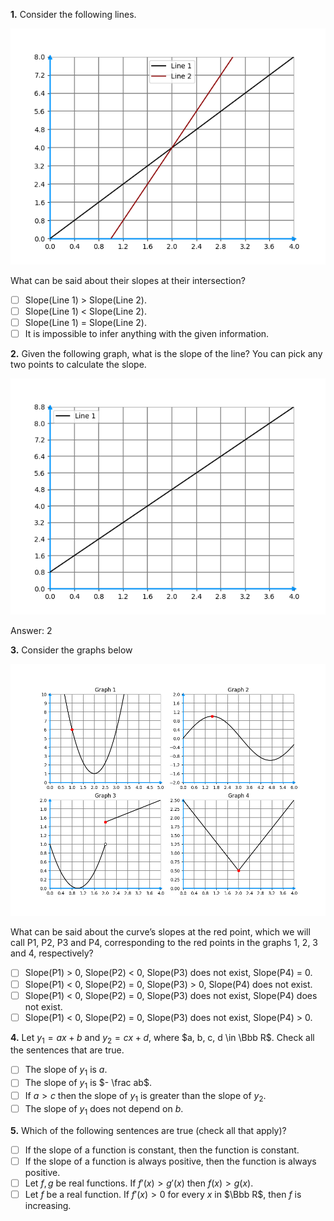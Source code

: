 **1.** Consider the following lines.

![missing](../images/C2_W1_Practice-Quiz_1.png)

What can be said about their slopes at their intersection?
- [ ] Slope(Line 1) > Slope(Line 2).
- [ ] Slope(Line 1) < Slope(Line 2).
- [ ] Slope(Line 1) = Slope(Line 2).
- [ ] It is impossible to infer anything with the given information.

**2.** Given the following graph, what is the slope of the line? You can pick any two points to calculate the slope.

![missing](../images/C2_W1_Practice-Quiz_2.png)

Answer: 2

**3.** Consider the graphs below

![missing](../images/C2_W1_Practice-Quiz_3.png)

What can be said about the curve’s slopes at the red point, which we will call P1, P2, P3 and P4, corresponding to the red points in the graphs 1, 2, 3 and 4, respectively?
- [ ] Slope(P1) > 0, Slope(P2) < 0, Slope(P3) does not exist, Slope(P4) = 0.
- [ ] Slope(P1) < 0, Slope(P2) = 0, Slope(P3) > 0, Slope(P4) does not exist.
- [ ] Slope(P1) < 0, Slope(P2) = 0, Slope(P3) does not exist, Slope(P4) does not exist.
- [ ] Slope(P1) < 0, Slope(P2) = 0, Slope(P3) does not exist, Slope(P4) > 0.

**4.** Let $y_1 = ax + b$ and $y_2 = cx + d$, where $a, b, c, d \in \Bbb R$. Check all the sentences that are true.
- [ ] The slope of $y_1$ is $a$.
- [ ] The slope of $y_1$ is $- \frac ab$.
- [ ] If $a > c$ then the slope of $y_1$ is greater than the slope of $y_2$.
- [ ] The slope of $y_1$ does not depend on $b$.

**5.** Which of the following sentences are true (check all that apply)?
- [ ] If the slope of a function is constant, then the function is constant.
- [ ] If the slope of a function is always positive, then the function is always positive.
- [ ] Let $f, g$ be real functions. If $f'(x) > g'(x)$ then $f(x) > g(x)$.
- [ ] Let $f$ be a real function. If $f'(x) > 0$ for every $x$ in $\Bbb R$, then $f$ is increasing.
